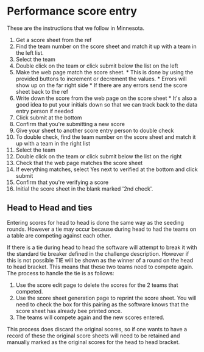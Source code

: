# Performance score entry

These are the instructions that we follow in Minnesota.

  1. Get a score sheet from the ref
  1. Find the team number on the score sheet and match it up with a team in the left list.
  1. Select the team
  1. Double click on the team or click submit below the list on the left
  1. Make the web page match the score sheet. 
    * This is done by using the provided buttons to increment or decrement the values.
    * Errors will show up on the far right side
    * If there are any errors send the score sheet back to the ref
  1. Write down the score from the web page on the score sheet
    * It's also a good idea to put your initials down so that we can track back to the data entry person if needed
  1. Click submit at the bottom
  1. Confirm that you're submitting a new score
  1. Give your sheet to another score entry person to double check
  1. To double check, find the team number on the score sheet and match it up with a team in the right list
  1. Select the team
  1. Double click on the team or click submit below the list on the right
  1. Check that the web page matches the score sheet
  1. If everything matches, select Yes next to verified at the bottom and click submit
  1. Confirm that you're verifying a score
  1. Initial the score sheet in the blank marked '2nd check'.
  
## Head to Head and ties

Entering scores for head to head is done the same way as the seeding rounds.
However a tie may occur because during head to had the teams on a table are competing against each other.


If there is a tie during head to head the software will attempt to break it with the standard tie breaker defined in the challenge description.
However if this is not possible TIE will be shown as the winner of a round on the head to head bracket. 
This means that these two teams need to compete again. 
The process to handle the tie is as follows:

  1. Use the score edit page to delete the scores for the 2 teams that competed.
  1. Use the score sheet generation page to reprint the score sheet. You will need to check the box for this pairing as the software knows that the score sheet has already bee printed once.
  1. The teams will compete again and the new scores entered. 
  
This process does discard the original scores, so if one wants to have a record of these the original score sheets will need to be retained and manually marked as the original scores for the head to head bracket.




